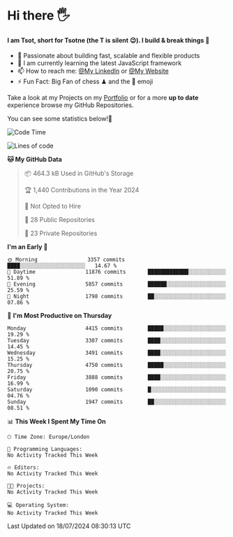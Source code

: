 # Hi there :raised_hand_with_fingers_splayed:
#### I am Tsot, short for Tsotne (the T is silent :wink:). I build & break things :space_invader:
- :telescope: Passionate about building fast, scalable and flexible products
- :seedling: I am currently learning the latest JavaScript framework 
- :mailbox: How to reach me: [@My LinkedIn](https://www.linkedin.com/in/tsotne-gvadzabia/) or [@My Website](https://tsotne.co.uk/contact)
- :zap: Fun Fact: Big Fan of chess ♟ and the 👾 emoji

Take a look at my Projects on my [Portfolio](https://tsotne.co.uk/) or for a more **up to date** experience browse my GitHub Repositories.

You can see some statistics below!:space_invader:
<!--START_SECTION:waka-->
![Code Time](http://img.shields.io/badge/Code%20Time-761%20hrs%202%20mins-blue)

![Lines of code](https://img.shields.io/badge/From%20Hello%20World%20I%27ve%20Written-8.0%20million%20lines%20of%20code-blue)

**🐱 My GitHub Data** 

> 📦 464.3 kB Used in GitHub's Storage 
 > 
> 🏆 1,440 Contributions in the Year 2024
 > 
> 🚫 Not Opted to Hire
 > 
> 📜 28 Public Repositories 
 > 
> 🔑 23 Private Repositories 
 > 
**I'm an Early 🐤** 

```text
🌞 Morning                3357 commits        ████░░░░░░░░░░░░░░░░░░░░░   14.67 % 
🌆 Daytime                11876 commits       █████████████░░░░░░░░░░░░   51.89 % 
🌃 Evening                5857 commits        ██████░░░░░░░░░░░░░░░░░░░   25.59 % 
🌙 Night                  1798 commits        ██░░░░░░░░░░░░░░░░░░░░░░░   07.86 % 
```
📅 **I'm Most Productive on Thursday** 

```text
Monday                   4415 commits        █████░░░░░░░░░░░░░░░░░░░░   19.29 % 
Tuesday                  3307 commits        ████░░░░░░░░░░░░░░░░░░░░░   14.45 % 
Wednesday                3491 commits        ████░░░░░░░░░░░░░░░░░░░░░   15.25 % 
Thursday                 4750 commits        █████░░░░░░░░░░░░░░░░░░░░   20.75 % 
Friday                   3888 commits        ████░░░░░░░░░░░░░░░░░░░░░   16.99 % 
Saturday                 1090 commits        █░░░░░░░░░░░░░░░░░░░░░░░░   04.76 % 
Sunday                   1947 commits        ██░░░░░░░░░░░░░░░░░░░░░░░   08.51 % 
```


📊 **This Week I Spent My Time On** 

```text
🕑︎ Time Zone: Europe/London

💬 Programming Languages: 
No Activity Tracked This Week

🔥 Editors: 
No Activity Tracked This Week

🐱‍💻 Projects: 
No Activity Tracked This Week

💻 Operating System: 
No Activity Tracked This Week
```


 Last Updated on 18/07/2024 08:30:13 UTC
<!--END_SECTION:waka-->
